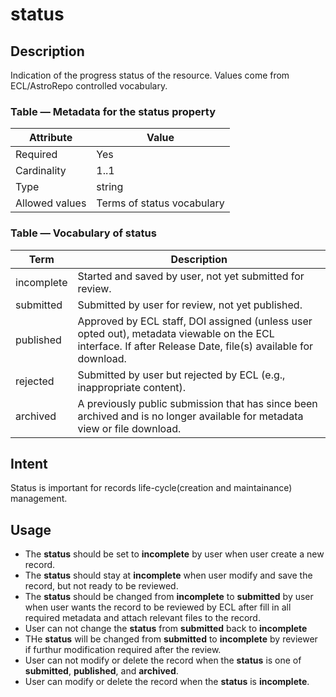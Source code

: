 # status

## Description

Indication of the progress status of the resource. Values come from ECL/AstroRepo controlled vocabulary.

### Table — Metadata for the status property

| Attribute | Value |
| --------- | ----- |
| Required | Yes |
| Cardinality | 1..1 |
| Type | string |
| Allowed values | Terms of status vocabulary |

### Table — Vocabulary of status

| Term | Description |
| --------- | ----- |
| incomplete | Started and saved by user, not yet submitted for review. |
| submitted | Submitted by user for review, not yet published. |
| published | Approved by ECL staff, DOI assigned (unless user opted out), metadata viewable on the ECL interface. If after Release Date, file(s) available for download. |
| rejected | Submitted by user but rejected by ECL (e.g., inappropriate content). |
| archived | A previously public submission that has since been archived and is no longer available for metadata view or file download. |

## Intent

Status is important for records life-cycle(creation and maintainance) management.

## Usage

* The **status** should be set to **incomplete** by user when user create a new record.
* The **status** should stay at **incomplete** when user modify and save the record, but not ready to be reviewed.
* The **status** should be changed from **incomplete** to **submitted** by user when user wants the record to be reviewed by ECL after fill in all required metadata and attach relevant files to the record.
* User can not change the **status** from **submitted** back to **incomplete**
* THe **status** will be changed from **submitted** to **incomplete** by reviewer if furthur modification required after the review.
* User can not modify or delete the record when the **status** is one of **submitted**, **published**, and **archived**.
* User can modify or delete the record when the **status** is **incomplete**.
